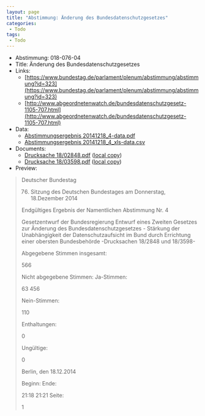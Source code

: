```yaml
---
layout: page
title: "Abstimmung: Änderung des Bundesdatenschutzgesetzes"
categories:
 - Todo
tags:
 - Todo
---
```


* Abstimmung: 018-076-04
* Title: Änderung des Bundesdatenschutzgesetzes
* Links: 
    * [https://www.bundestag.de/parlament/plenum/abstimmung/abstimmung?id=323](https://www.bundestag.de/parlament/plenum/abstimmung/abstimmung?id=323)
    * [http://www.abgeordnetenwatch.de/bundesdatenschutzgesetz-1105-707.html](http://www.abgeordnetenwatch.de/bundesdatenschutzgesetz-1105-707.html)
* Data: 
    * [Abstimmungsergebnis 20141218_4-data.pdf](/res/abstimmungsliste/20141218_4-data.pdf)
    * [Abstimmungsergebnis 20141218_4_xls-data.csv](/res/abstimmungsliste/analyses/20141218_4_xls-data.csv)
* Documents: 
    * [Drucksache 18/02848.pdf](http://dip21.bundestag.de/dip21/btd/18/028/1802848.pdf) ([local copy](/res/abstimmungsdaten/018-076-04/1802848.pdf))
    * [Drucksache 18/03598.pdf](http://dip21.bundestag.de/dip21/btd/18/035/1803598.pdf) ([local copy](/res/abstimmungsdaten/018-076-04/1803598.pdf))
* Preview: 
> Deutscher Bundestag
> 
> 76. Sitzung des Deutschen Bundestages
> am Donnerstag, 18.Dezember 2014
> 
> Endgültiges Ergebnis der Namentlichen Abstimmung Nr. 4
> 
> Gesetzentwurf der Bundesregierung
> Entwurf eines Zweiten Gesetzes zur Änderung des Bundesdatenschutzgesetzes - Stärkung
> der Unabhängigkeit der Datenschutzaufsicht im Bund durch Errichtung einer obersten
> Bundesbehörde
> -Drucksachen 18/2848 und 18/3598-
> 
> Abgegebene Stimmen insgesamt:
> 
> 566
> 
> Nicht abgegebene Stimmen:
> Ja-Stimmen:
> 
> 63
> 456
> 
> Nein-Stimmen:
> 
> 110
> 
> Enthaltungen:
> 
> 0
> 
> Ungültige:
> 
> 0
> 
> Berlin, den 18.12.2014
> 
> Beginn:
> Ende:
> 
> 21:18
> 21:21
> Seite:
> 
> 1
> 
> 
